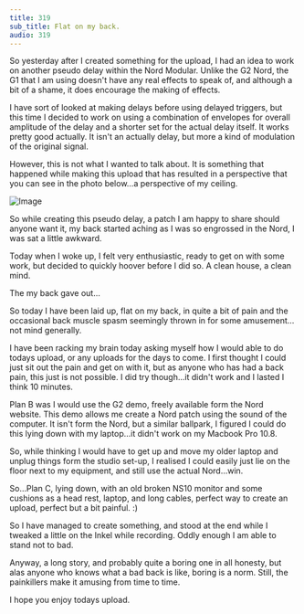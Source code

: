 ```yaml
---
title: 319
sub_title: Flat on my back.
audio: 319
---
```

So yesterday after I created something for the upload, I had an idea to work on another pseudo delay within the Nord Modular. Unlike the G2 Nord, the G1 that I am using doesn't have any real effects to speak of, and although a bit of a shame, it does encourage the making of effects.

I have sort of looked at making delays before using delayed triggers, but this time I decided to work on using a combination of envelopes for overall amplitude of the delay and a shorter set for the actual delay itself. It works pretty good actually. It isn't an actually delay, but more a kind of modulation of the original signal.

However, this is not what I wanted to talk about. It is something that happened while making this upload that has resulted in a perspective that you can see in the photo below…a perspective of my ceiling.

![Image](/assets/img/Snd-319.png)

So while creating this pseudo delay, a patch I am happy to share should anyone want it, my back started aching as I was so engrossed in the Nord, I was sat a little awkward.

Today when I woke up, I felt very enthusiastic, ready to get on with some work, but decided to quickly hoover before I did so. A clean house, a clean mind.

The my back gave out…

So today I have been laid up, flat on my back, in quite a bit of pain and the occasional back muscle spasm seemingly thrown in for some amusement…not mind generally.

I have been racking my brain today asking myself how I would able to do todays upload, or any uploads for the days to come. I first thought I could just sit out the pain and get on with it, but as anyone who has had a back pain, this just is not possible. I did try though…it didn't work and I lasted I think 10 minutes. 

Plan B was I would use the G2 demo, freely available form the Nord website. This demo allows me create a Nord patch using the sound of the computer. It isn't form the Nord, but a similar ballpark, I figured I could do this lying down with my laptop…it didn't work on my Macbook Pro 10.8.

So, while thinking I would have to get up and move my older laptop and unplug things form the studio set-up, I realised I could easily just lie on the floor next to my equipment, and still use the actual Nord…win.

So…Plan C, lying down, with an old broken NS10 monitor and some cushions as a head rest, laptop, and long cables, perfect way to create an upload, perfect but a bit painful. :)

So I have managed to create something, and stood at the end while I tweaked a little on the Inkel while recording. Oddly enough I am able to stand not to bad.

Anyway, a long story, and probably quite a boring one in all honesty, but alas anyone who knows what a bad back is like, boring is a norm. Still, the painkillers make it amusing from time to time.

I hope you enjoy todays upload.